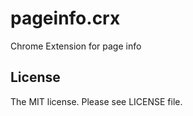 # pageinfo.crx

Chrome Extension for page info

## License

The MIT license. Please see LICENSE file.
